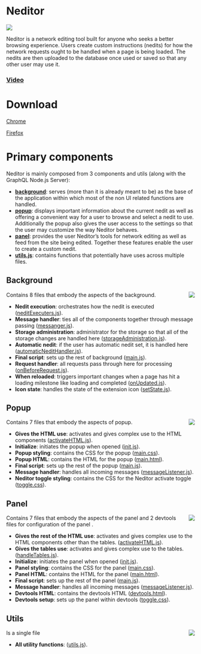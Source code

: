 # Neditor
<a href="https://sites.google.com/view/neditor/home"><img src="https://i.imgur.com/Zwnm8vE.png"></a>

Neditor is a network editing tool built for anyone who seeks a better browsing experience. Users create custom instructions (nedits) for how the network requests ought to be handled when a page is being loaded. The nedits are then uploaded to the database once used or saved so that any other user may use it.

### [Video](https://www.youtube.com/watch?v=Y7w6gSOTnR4)

# Download
<a href="https://chrome.google.com/webstore/detail/neditor/decdgljidgldegkhmbiaphkmjadhclkg">Chrome</a>

<a href="https://addons.mozilla.org/zh-TW/firefox/addon/neditor/?utm_source=addons.mozilla.org&utm_medium=referral&utm_content=search">Firefox</a>

# Primary components
Neditor is mainly composed from 3 components and utils (along with the GraphQL Node.js Server):



- **[background](background)**: serves (more than it is already meant to be) as the base of the application within which most of the non UI related functions are handled.
- **[popup](popup)**: displays important information about the current nedit as well as offering a convenient way for a user to browse and select a nedit to use. Additionally the popup also gives the user access to the settings so that the user may customize the way Neditor behaves.
- **[panel](panel)**: provides the user Neditor’s tools for network editing as well as feed from the site being edited. Together these features enable the user to create a custom nedit.
- **[utils.js](utils.js)**: contains functions that potentially have uses across multiple files.

## Background
<img src="https://i.imgur.com/VgKaqxt.png" align="right">
Contains 8 files that embody the aspects of the background.

- **Nedit execution**: orchestrates how the nedit is executed ([neditExecuters.js](background/neditExecuters.js)).
- **Message handler**: ties all of the components together through message passing ([messanger.js](background/messanger.js)).
- **Storage administration**: administrator for the storage so that all of the storage changes are handled here ([storageAdministration.js](background/storageAdministration.js)).
- **Automatic nedit**: if the user has automatic nedit set, it is handled here ([automaticNeditHandler.js](background/automaticNeditHandler.js)).
- **Final script**: sets up the rest of background ([main.js](background/main.js)).
- **Request handler**: all requests pass through here for processing ([onBeforeRequest.js](background/onBeforeRequest.js)).
- **When reloaded**: triggers important changes when a page has hit a loading milestone like loading and completed ([onUpdated.js](background/onUpdated.js)).
- **Icon state**: handles the state of the extension icon ([setState.js](background/setState.js)).

## Popup
<img src="https://i.imgur.com/0m4EKt5.png" align="right">
Contains 7 files that embody the aspects of popup.

- **Gives the HTML use**: activates and gives complex use to the HTML components ([activateHTML.js](popup/activateHTML.js)).
- **Initialize**: initiates the popup when opened ([init.js](popup/init.js)).
- **Popup styling**: contains the CSS for the popup ([main.css](popup/mian.css)).
- **Popup HTML**: contains the HTML for the popup ([main.html](popup/mian.html)).
- **Final script**: sets up the rest of the popup ([main.js](popup/main.js)).
- **Message handler**: handles all incoming messages ([messageListener.js](popup/messageListener.js)).
- **Neditor toggle styling**: contains the CSS for the Neditor activate toggle ([toggle.css](popup/toggle.css)).

## Panel
<img src="https://i.imgur.com/wI25wSv.png" align="right">
Contains 7 files that embody the aspects of the panel and 2 devtools files for configuration of the panel .

- **Gives the rest of the HTML use**: activates and gives complex use to the HTML components other than the tables. ([activateHTML.js](devtools/panel/activateHTML.js)).
- **Gives the tables use**: activates and gives complex use to the tables. ([handleTables.js](devtools/panel/handleTables.js)).
- **Initialize**: initiates the panel when opened ([init.js](devtools/panel/init.js)).
- **Panel styling**: contains the CSS for the panel ([main.css](devtools/panel/mian.css)).
- **Panel HTML**: contains the HTML for the panel ([main.html](devtools/panel/mian.html)).
- **Final script**: sets up the rest of the panel ([main.js](devtools/panel/main.js)).
- **Message handler**: handles all incoming messages ([messageListener.js](devtools/panel/messageListener.js)).
- **Devtools HTML**: contains the devtools HTML ([devtools.html](devtools/devtools.html)).
- **Devtools setup**: sets up the panel within devtools ([toggle.css](devtools/devtools.js)).

## Utils
<img src="https://i.imgur.com/hyZ5Rd2.png" align="right">
Is a single file

- **All utility functions**: ([utils.js](utils.js)).

